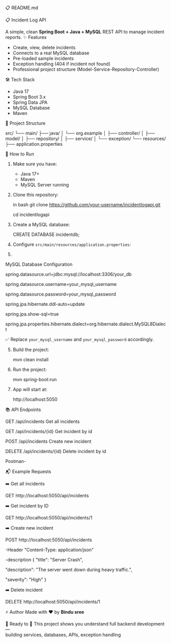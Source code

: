  📋 README.md

📋 Incident Log API

A simple, clean **Spring Boot + Java + MySQL** REST API to manage incident reports.
✨ Features
- Create, view, delete incidents
- Connects to a real MySQL database
- Pre-loaded sample incidents
- Exception handling (404 if incident not found)
- Professional project structure (Model-Service-Repository-Controller)

 🛠️ Tech Stack
- Java 17
- Spring Boot 3.x
- Spring Data JPA
- MySQL Database
- Maven

📂 Project Structure

src/
 └── main/
     ├── java/
     │    └── org.example
     │         ├── controller/
     │         ├── model/
     │         ├── repository/
     │         ├── service/
     │         └── exception/
     └── resources/
          ├── application.properties

          
 🚀 How to Run

1. Make sure you have:
   - Java 17+
   - Maven
   - MySQL Server running

2. Clone this repository:
   
   in bash
   git clone https://github.com/your-username/incidentlogapi.git
   
   cd incidentlogapi
   

4. Create a MySQL database:
   
   CREATE DATABASE incidentdb;

5. Configure `src/main/resources/application.properties`:
6. 
MySQL Database Configuration

spring.datasource.url=jdbc:mysql://localhost:3306/your_db

spring.datasource.username=your_mysql_username

spring.datasource.password=your_mysql_password

spring.jpa.hibernate.ddl-auto=update

spring.jpa.show-sql=true

spring.jpa.properties.hibernate.dialect=org.hibernate.dialect.MySQL8Dialect

✅ Replace `your_mysql_username` and `your_mysql_password` accordingly.

5. Build the project:

   
   mvn clean install
   

7. Run the project:

   
   mvn spring-boot:run
   

9. App will start at:
    
   http://localhost:5050

 📚 API Endpoints
 
 GET  /api/incidents  Get all incidents 
 
 GET /api/incidents/{id}  Get incident by id 
 
 POST  /api/incidents  Create new incident 
 
 DELETE /api/incidents/{id}  Delete incident by id 
 
Postman-

📬 Example Requests

 ➡️ Get all incidents
 
 GET http://localhost:5050/api/incidents
 
➡️ Get incident by ID

 GET http://localhost:5050/api/incidents/1
 
 ➡️ Create new incident
 
 POST http://localhost:5050/api/incidents 
 
-Header "Content-Type: application/json" 

-description {
  "title": "Server Crash",
  
  "description": "The server went down during heavy traffic.",
  
  "severity": "High"
}

➡️ Delete incident

 DELETE http://localhost:5050/api/incidents/1
 
⚡ Author
Made with ❤️ by **Bindu sree**

 🌟 Ready to 🚀
This project shows you understand full backend development —  
building services, databases, APIs, exception handling 

